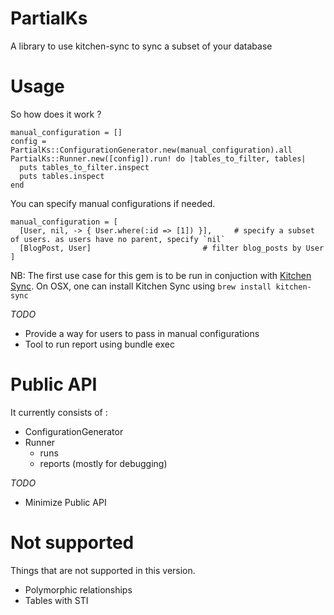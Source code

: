 # PartialKs

A library to use kitchen-sync to sync a subset of your database

# Usage

So how does it work ?


```
manual_configuration = []
config = PartialKs::ConfigurationGenerator.new(manual_configuration).all
PartialKs::Runner.new([config]).run! do |tables_to_filter, tables|
  puts tables_to_filter.inspect
  puts tables.inspect
end
```

You can specify manual configurations if needed.

```
manual_configuration = [
  [User, nil, -> { User.where(:id => [1]) }],     # specify a subset of users. as users have no parent, specify `nil`
  [BlogPost, User]                         # filter blog_posts by User
]
```

NB: The first use case for this gem is to be run in conjuction with [Kitchen Sync](https://github.com/willbryant/kitchen_sync). On OSX, one can install Kitchen Sync using `brew install kitchen-sync`

*TODO*

* Provide a way for users to pass in manual configurations
* Tool to run report using bundle exec

# Public API

It currently consists of :

  - ConfigurationGenerator
  - Runner
    - runs
    - reports (mostly for debugging)

*TODO*

* Minimize Public API

# Not supported

Things that are not supported in this version.

* Polymorphic relationships
* Tables with STI


